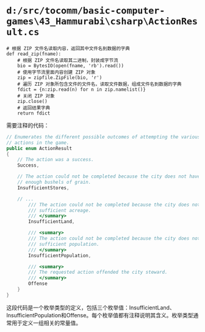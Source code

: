 # `d:/src/tocomm/basic-computer-games\43_Hammurabi\csharp\ActionResult.cs`

```
# 根据 ZIP 文件名读取内容，返回其中文件名到数据的字典
def read_zip(fname):
    # 根据 ZIP 文件名读取其二进制，封装成字节流
    bio = BytesIO(open(fname, 'rb').read())
    # 使用字节流里面内容创建 ZIP 对象
    zip = zipfile.ZipFile(bio, 'r')
    # 遍历 ZIP 对象所包含文件的文件名，读取文件数据，组成文件名到数据的字典
    fdict = {n:zip.read(n) for n in zip.namelist()}
    # 关闭 ZIP 对象
    zip.close()
    # 返回结果字典
    return fdict
```

需要注释的代码：

```csharp
// Enumerates the different possible outcomes of attempting the various
// actions in the game.
public enum ActionResult
{
    // The action was a success.
    Success,

    // The action could not be completed because the city does not have
    // enough bushels of grain.
    InsufficientStores,

    // ...
        /// The action could not be completed because the city does not have
        /// sufficient acreage.
        /// </summary>
        InsufficientLand,

        /// <summary>
        /// The action could not be completed because the city does not have
        /// sufficient population.
        /// </summary>
        InsufficientPopulation,

        /// <summary>
        /// The requested action offended the city steward.
        /// </summary>
        Offense
    }
}
```

这段代码是一个枚举类型的定义，包括三个枚举值：InsufficientLand、InsufficientPopulation和Offense。每个枚举值都有注释说明其含义。枚举类型通常用于定义一组相关的常量值。
```